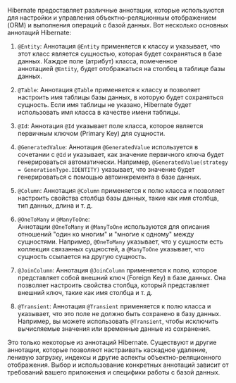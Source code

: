 Hibernate предоставляет различные аннотации, которые используются для настройки и управления объектно-реляционным отображением (ORM) и выполнения операций с базой данных. Вот несколько основных аннотаций Hibernate:

1. `@Entity`: Аннотация `@Entity` применяется к классу и указывает, что этот класс является сущностью, которая будет сохраняться в базе данных. Каждое поле (атрибут) класса, помеченное аннотацией `@Entity`, будет отображаться на столбец в таблице базы данных.
    
2. `@Table`: Аннотация `@Table` применяется к классу и позволяет настроить имя таблицы базы данных, в которую будет сохраняться сущность. Если имя таблицы не указано, Hibernate будет использовать имя класса в качестве имени таблицы.
    
3. `@Id`: Аннотация `@Id` указывает поле класса, которое является первичным ключом (Primary Key) для сущности.
    
4. `@GeneratedValue`: Аннотация `@GeneratedValue` используется в сочетании с `@Id` и указывает, как значение первичного ключа будет генерироваться автоматически. Например, `@GeneratedValue(strategy = GenerationType.IDENTITY)` указывает, что значение будет генерироваться с помощью автоинкремента в базе данных.
    
5. `@Column`: Аннотация `@Column` применяется к полю класса и позволяет настроить свойства столбца базы данных, такие как имя столбца, тип данных, длина и т. д.
    
6. `@OneToMany` и `@ManyToOne`: Аннотации `@OneToMany` и `@ManyToOne` используются для описания отношений "один ко многим" и "многие к одному" между сущностями. Например, `@OneToMany` указывает, что у сущности есть коллекция связанных сущностей, а `@ManyToOne` указывает, что сущность ссылается на другую сущность.
    
7. `@JoinColumn`: Аннотация `@JoinColumn` применяется к полю, которое представляет собой внешний ключ (Foreign Key) в базе данных. Она позволяет настроить свойства столбца, который представляет внешний ключ, такие как имя столбца и т. д.
    
8. `@Transient`: Аннотация `@Transient` применяется к полю класса и указывает, что это поле не должно быть сохранено в базу данных. Например, вы можете использовать `@Transient`, чтобы исключить вычисляемые значения или временные данные из сохранения.
    

Это только некоторые из аннотаций Hibernate. Существуют и другие аннотации, которые позволяют настраивать каскадное удаление, ленивую загрузку, индексы и другие аспекты объектно-реляционного отображения. Выбор и использование конкретных аннотаций зависит от требований вашего приложения и специфики работы с базой данных.